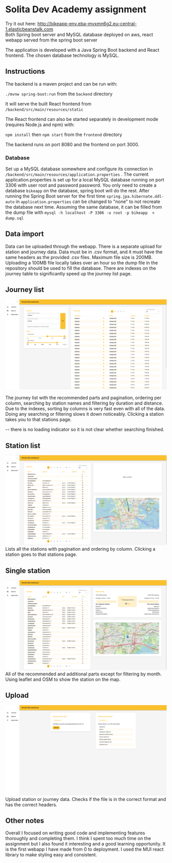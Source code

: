 # Solita Dev Academy assignment

Try it out here: http://bikeapp-env.eba-mvxmn6g2.eu-central-1.elasticbeanstalk.com \
Both Spring boot server and MySQL database deployed on aws, react webapp served from the spring boot server

The application is developed with a Java Spring Boot backend and React frontend. The chosen database technology is MySQL.

## Instructions

The backend is a maven project and can be run with:

`./mvnw spring-boot:run` from the `backend` directory

It will serve the built React frontend from `/backend/src/main/resources/static`

The React frontend can also be started separately in development mode (requires Node.js and npm) with:

`npm install` then `npm start` from the `frontend` directory

The backend runs on port 8080 and the frontend on port 3000.

### Database

Set up a MySQL database somewhere and configure its connection in `/backend/src/main/resources/application.properties`
. The current application.properties is set up for a local MySQL database running on port 3306 with user root and 
password password. You only need to create
a database `bikeapp` on the database, spring boot will do the rest. After running the Spring Boot server for the first
time `spring.jpa.hibernate.ddl-auto` in `application.properties` can be changed to "none" to not recreate the database
next time. Assuming the same database, it can be filled from the dump file with
`mysql -h localhost -P 3306 -u root -p bikeapp  < dump.sql`
## Data import

Data can be uploaded through the webapp. There is a separate upload for station and journey data. Data must be in .csv 
format, and it must have the same headers as the provided .csv files. Maximum file size is 200MB. Uploading a 100MB file
locally takes over an hour so the dump file in the repository should be used to fill the database.
There are indexes on the journey table to significantly speed up the journey list page.

## Journey list
![](./journeylist.png)

The journey list with the recommended parts and pagination, ordering per column, searching by station names and filtering
by duration and distance. Due to the indexes, sorting by columns is very fast even with all of the data. Doing any
searching or filtering slows it down noticeably. Clicking a station takes you to that stations page.

-- there is no loading indicator so it is not clear whether searching finished.

## Station list
![](./stationlist.png)
Lists all the stations with pagination and ordering by column. Clicking a station goes to that stations page.

## Single station
![](./station.png)
All of the recommended and additional parts except for filtering by month. Using leaflet and OSM to show the station on the map.

## Upload
![](./upload.png)
Upload station or journey data. Checks if the file is in the correct format and has the correct headers.

## Other notes
Overall I focused on writing good code and implementing features thoroughly and completing them. I think I spent too much
time on the assignment but I also found it interesting and a good learning opportunity. It is the first webapp I have
made from 0 to deployment. I used the MUI react library to make styling easy and consistent.

